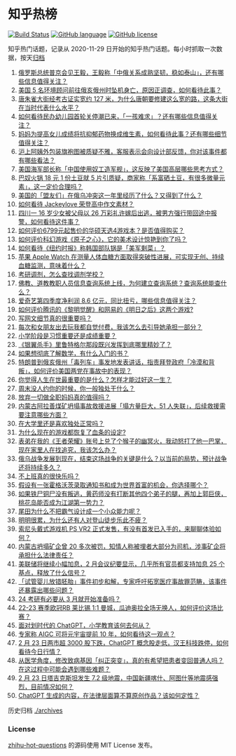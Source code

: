 # 知乎热榜
[![Build Status](https://github.com/ToWeLong/zhihu-hot-questions/workflows/CI/badge.svg)](https://github.com/ToWeLong/zhihu-hot-questions/actions)
[![GitHub language](https://img.shields.io/badge/language-golang-orange.svg)](https://golang.org/)
[![GitHub license](https://img.shields.io/github/license/ToWeLong/zhihu-hot-questions)](https://github.com/ToWeLong/zhihu-hot-questions/blob/main/LICENSE)

知乎热门话题，记录从 2020-11-29 日开始的知乎热门话题。每小时抓取一次数据，按天[归档](./archives)

<!-- BEGIN -->

1. [俄罗斯总统普京会见王毅，王毅称「中俄关系成熟坚韧，稳如泰山」，还有哪些信息值得关注？](https://www.zhihu.com/question/585669037)
1. [美国 5 名环境顾问前往俄亥俄州时坠机身亡，原因正调查，如何看待此事？](https://www.zhihu.com/question/585750273)
1. [唐朱雀大街经考古证实宽约 127 米，为什么唐朝要修建这么宽的路，这条大街在当时代表什么水平？](https://www.zhihu.com/question/585367197)
1. [如何看待民办幼儿园首轮关停潮已来，「一孩难求」？还有哪些信息值得关注？](https://www.zhihu.com/question/585734751)
1. [妈妈为提高女儿成绩将抗抑郁药物换成维生素，如何看待此事？还有哪些细节值得关注？](https://www.zhihu.com/question/585555936)
1. [沪上阿姨外包装旗袍图被质疑不雅，客服表示会向设计部反馈，你对该事件都有哪些看法？](https://www.zhihu.com/question/585585286)
1. [美国海军部长称「中国使用奴工造军舰」，这反映了美国高层哪些思考方式？](https://www.zhihu.com/question/585740864)
1. [巴奴火锅 18 元 1 份土豆就 5 片引质疑，商家称「系富硒土豆，有很多微量元素」，这一定价合理吗？](https://www.zhihu.com/question/585537688)
1. [美国的「盟友们」在俄乌冲突这一年里经历了什么？又得到了什么？](https://www.zhihu.com/question/585316819)
1. [如何看待 Jackeylove 荣登高中作文素材？](https://www.zhihu.com/question/585330025)
1. [四川一 16 岁少女被父母以 26 万彩礼许嫁后出逃，被男方强行带回途中报警，如何看待这件事？](https://www.zhihu.com/question/585196508)
1. [如何评价6799元起售价的华硕天选4游戏本？是否值得购买？](https://www.zhihu.com/question/585642287)
1. [如何评价科幻游戏《原子之心》，它的美术设计惊艳到你了吗？](https://www.zhihu.com/question/585248664)
1. [如何看待《纽约时报》称韩国部队锅是「美军剩菜」？](https://www.zhihu.com/question/585745616)
1. [苹果 Apple Watch 在测量人体血糖方面取得突破性进展，可实现无创、持续血糖监测，意味着什么？](https://www.zhihu.com/question/585751859)
1. [考研调剂，怎么查找调剂学校？](https://www.zhihu.com/question/312480956)
1. [佛教、道教教职人员信息查询系统上线，为何建立查询系统？查询系统能查什么？](https://www.zhihu.com/question/585527869)
1. [爱奇艺第四季度净利润 8.6 亿元，同比扭亏，哪些信息值得关注？](https://www.zhihu.com/question/585591988)
1. [如何评价腾讯的《黎明觉醒》和网易的《明日之后》这两个游戏?](https://www.zhihu.com/question/421874432)
1. [写网文细节真的很重要吗？](https://www.zhihu.com/question/577896048)
1. [每次和女朋友出去玩我都自觉付费，我该怎么去引导她承担一部分？](https://www.zhihu.com/question/585183169)
1. [小学阶段是习惯重要还是成绩重要？](https://www.zhihu.com/question/585329969)
1. [《银翼杀手》里鲁特格尔那段既兴发挥到底哪里精妙了？](https://www.zhihu.com/question/584979698)
1. [如果想彻底了解数学，有什么入门的书？](https://www.zhihu.com/question/314496849)
1. [特朗普到俄亥俄州「毒列车」事发地发表讲话，指责拜登政府「冷漠和背叛」，如何评价美国两党在事故中的表现？](https://www.zhihu.com/question/585735376)
1. [你觉得人生在世最重要的是什么？怎样才能过好这一生？](https://www.zhihu.com/question/585593400)
1. [周末没人约你的时候，你一般独处干什么？](https://www.zhihu.com/question/584814374)
1. [放弃一切做全职妈妈真的值得吗？](https://www.zhihu.com/question/576138034)
1. [内蒙古阿拉善煤矿坍塌事故救援进展「塌方量巨大，51 人失联」，后续救援需要注意哪些方面？](https://www.zhihu.com/question/585721153)
1. [在大学里还是喜欢独处正常吗？](https://www.zhihu.com/question/585615260)
1. [为什么现在的游戏都恢复了血条的设定?](https://www.zhihu.com/question/436130121)
1. [表弟在我的《王者荣耀》账号上兑了个猴子的幽冥火，我动怒打了他一巴掌，现在家里人在找追究，我该怎么办？](https://www.zhihu.com/question/584222261)
1. [俄乌战争发展到现在，结束这场战争的关键是什么？以当前的局势，预计战争还将持续多久？](https://www.zhihu.com/question/585561568)
1. [不上班真的很快乐吗？](https://www.zhihu.com/question/511176634)
1. [假设有一张霍格沃茨录取通知书和成为世界首富的机会，你选择哪个？](https://www.zhihu.com/question/424370792)
1. [如果铁尸铜尸没有叛逃，黄药师没有打断其他四个弟子的腿，再加上郭巨侠，桃花岛能否成为江湖第一势力？](https://www.zhihu.com/question/528265157)
1. [尾田为什么不把霸气设计成一个小众能力呢？](https://www.zhihu.com/question/580787643)
1. [明明很累，为什么还有人对登山徒步乐此不疲？](https://www.zhihu.com/question/585170907)
1. [索尼头戴式游戏机 PS VR2 正式发售，有没有首发已入手的，来聊聊体验如何？](https://www.zhihu.com/question/585384279)
1. [内蒙古坍塌矿企曾 20 多次被罚，知情人称被埋者大部分为司机，涉事矿企将承担什么法律责任？](https://www.zhihu.com/question/585724262)
1. [美联储将继续小幅加息，2 月会议纪要显示，几乎所有官员都支持加息 25 个基点，释放了什么信号？](https://www.zhihu.com/question/585733655)
1. [「试管婴儿放错胚胎」事件初步和解，专家呼吁拓宽医疗事故罪范畴，该事件还暴露出哪些问题？](https://www.zhihu.com/question/585568737)
1. [24 考研有必要从 3 月就开始准备吗？](https://www.zhihu.com/question/583946505)
1. [22-23 赛季欧冠RB 莱比锡 1:1 曼城，瓜迪奥拉全场无换人，如何评价这场比赛？](https://www.zhihu.com/question/585692868)
1. [面对划时代的 ChatGPT，小学教育该何去何从？](https://www.zhihu.com/question/584384023)
1. [专家称 AIGC 可将元宇宙提前 10 年，如何看待这一观点？](https://www.zhihu.com/question/585689785)
1. [2 月 23 日两市超 3000 股下跌，ChatGPT 概念股走低，汉王科技跌停，如何看待今日行情？](https://www.zhihu.com/question/585733659)
1. [从医学角度，修改致病基因「纠正突变」，真的有希望把患者变回普通人吗？在这过程中可能会遇到哪些难题？](https://www.zhihu.com/question/585545721)
1. [2 月 23 日塔吉克斯坦发生 7.2 级地震，中国新疆喀什、阿图什等地震感强烈，目前情况如何？](https://www.zhihu.com/question/585728121)
1. [ChatGPT 生成的内容，在法律层面算不算原创作品？该如何定性？](https://www.zhihu.com/question/582941669)

<!-- END -->

历史归档 [./archives](./archives)


### License
[zhihu-hot-questions](https://github.com/towelong/zhihu-hot-questions) 的源码使用 MIT License 发布。